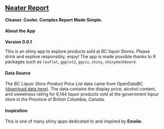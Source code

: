## [Neater Report](http://www.neaterreport.com)

**Cleaner. Cooler. Complex Report Made Simple.**


#### About the App

**Version 0.0.1**

This is an shiny app to explore products sold at BC liquor Stores. Please drink and explore responsibly,  enjoy! The app is made possible thanks to R packages such as `leaflet`, `ggplot2`, `ggvis`, `shiny`, `shinydashboard`.

#### Data Source
The *BC Liquor Store Product Price List* data came from OpenDataBC ([download data here](https://www.opendatabc.ca/dataset/bc-liquor-store-product-price-list-current-prices)). The data contains the display price, alcohol content, and sweetness rating for 6,144 liquor products sold at the government liqour store in the Province of British Columbia, Canada.

#### Inspiration
This is one of many shiny apps dedicated to and inspired by **Emelie**.
